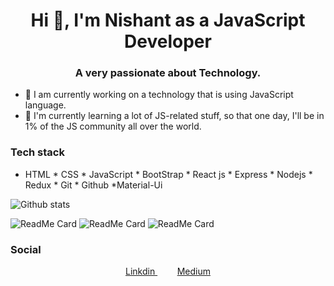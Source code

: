 
<h1 align="center">Hi 👋, I'm Nishant as a JavaScript Developer</h1>
<h3 align="center">A very passionate about Technology.</h3>

- 🔭 I am currently working on a technology that is using JavaScript language.
- 🌱 I'm currently learning a lot of JS-related stuff, so that one day, I'll be in 1% of the JS community all over the world.



### Tech stack

* HTML * CSS * JavaScript * BootStrap  * React js  * Express  * Nodejs  * Redux * Git  * Github  *Material-Ui












![Github stats](https://github-readme-stats.vercel.app/api?username=thinkwithcode)



<!-- ### Projects -->

  ![ReadMe Card](https://github-readme-stats.vercel.app/api/pin/?username=thinkwithcode&repo=netflix-clone )
  ![ReadMe Card](https://github-readme-stats.vercel.app/api/pin/?username=thinkwithcode&repo=crypto-tracker )
  ![ReadMe Card](https://github-readme-stats.vercel.app/api/pin/?username=thinkwithcode&repo=movie-booking-app )
<!--  ![ReadMe Card](https://github-readme-stats.vercel.app/api/pin/?username=thinkwithcode&repo=google-clone )-->
<!--  ![ReadMe Card](https://github-readme-stats.vercel.app/api/pin/?username=thinkwithcode&repo=e-commerce-app )-->

<!-- ![ReadMe Card](https://github-readme-stats.vercel.app/api/pin/?username=thinkwithcode&repo=textutils ) -->
### Social




<p align="center">
 
  
  <a href="https://www.linkedin.com/in/ketunishant/" target="blank">
   Linkdin
  </a>&nbsp;&nbsp;&nbsp;
 &nbsp;&nbsp;&nbsp;
  <a href="https://ketunishant.medium.com/how-to-deploy-an-app-on-netlify-fbb0af5e8d61" target="blank">
   Medium
  </a>
</p>
